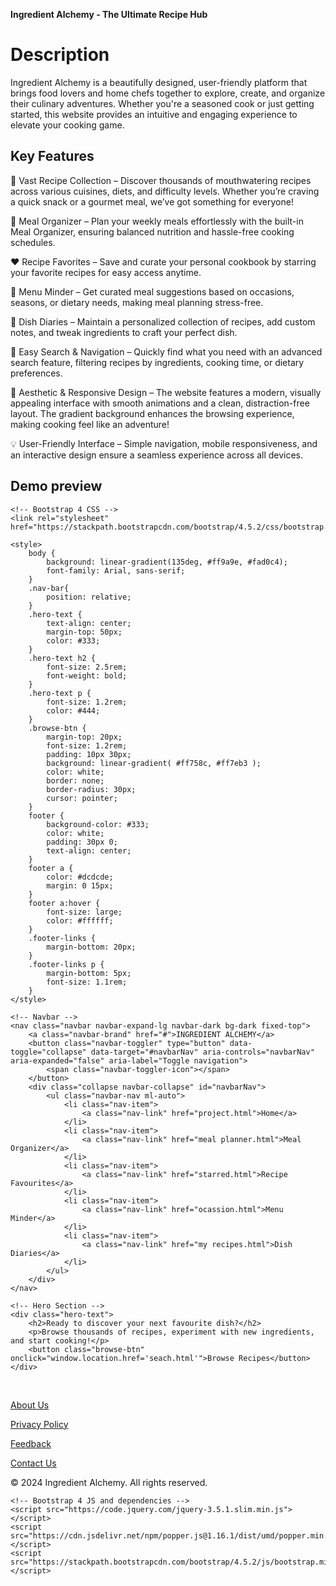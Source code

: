 **Ingredient Alchemy - The Ultimate Recipe Hub**
 # Description
Ingredient Alchemy is a beautifully designed, user-friendly platform that brings food lovers and home chefs together to explore, create, and organize their culinary adventures. Whether you're a seasoned cook or just getting started, this website provides an intuitive and engaging experience to elevate your cooking game.

## Key Features
🌟 Vast Recipe Collection – Discover thousands of mouthwatering recipes across various cuisines, diets, and difficulty levels. Whether you’re craving a quick snack or a gourmet meal, we’ve got something for everyone!

📅 Meal Organizer – Plan your weekly meals effortlessly with the built-in Meal Organizer, ensuring balanced nutrition and hassle-free cooking schedules.

❤️ Recipe Favorites – Save and curate your personal cookbook by starring your favorite recipes for easy access anytime.

📌 Menu Minder – Get curated meal suggestions based on occasions, seasons, or dietary needs, making meal planning stress-free.

📝 Dish Diaries – Maintain a personalized collection of recipes, add custom notes, and tweak ingredients to craft your perfect dish.

🔎 Easy Search & Navigation – Quickly find what you need with an advanced search feature, filtering recipes by ingredients, cooking time, or dietary preferences.

🎨 Aesthetic & Responsive Design – The website features a modern, visually appealing interface with smooth animations and a clean, distraction-free layout. The gradient background enhances the browsing experience, making cooking feel like an adventure!

💡 User-Friendly Interface – Simple navigation, mobile responsiveness, and an interactive design ensure a seamless experience across all devices.











## Demo preview
<!DOCTYPE html>
<html lang="en">
<head>
    <meta charset="UTF-8">
    <meta name="viewport" content="width=device-width, initial-scale=1.0">
    <title>Ingredient Alchemy</title>

    <!-- Bootstrap 4 CSS -->
    <link rel="stylesheet" href="https://stackpath.bootstrapcdn.com/bootstrap/4.5.2/css/bootstrap.min.css">

    <style>
        body {
            background: linear-gradient(135deg, #ff9a9e, #fad0c4);
            font-family: Arial, sans-serif;
        }
        .nav-bar{
            position: relative;
        }
        .hero-text {
            text-align: center;
            margin-top: 50px;
            color: #333;
        }
        .hero-text h2 {
            font-size: 2.5rem;
            font-weight: bold;
        }
        .hero-text p {
            font-size: 1.2rem;
            color: #444;
        }
        .browse-btn {
            margin-top: 20px;
            font-size: 1.2rem;
            padding: 10px 30px;
            background: linear-gradient( #ff758c, #ff7eb3 );
            color: white;
            border: none;
            border-radius: 30px;
            cursor: pointer;
        }
        footer {
            background-color: #333;
            color: white;
            padding: 30px 0;
            text-align: center;
        }
        footer a {
            color: #dcdcde;
            margin: 0 15px;
        }
        footer a:hover {
            font-size: large;
            color: #ffffff;
        }
        .footer-links {
            margin-bottom: 20px;
        }
        .footer-links p {
            margin-bottom: 5px;
            font-size: 1.1rem;
        }
    </style>
</head>
<body>

    <!-- Navbar -->
    <nav class="navbar navbar-expand-lg navbar-dark bg-dark fixed-top">
        <a class="navbar-brand" href="#">INGREDIENT ALCHEMY</a>
        <button class="navbar-toggler" type="button" data-toggle="collapse" data-target="#navbarNav" aria-controls="navbarNav" aria-expanded="false" aria-label="Toggle navigation">
            <span class="navbar-toggler-icon"></span>
        </button>
        <div class="collapse navbar-collapse" id="navbarNav">
            <ul class="navbar-nav ml-auto">
                <li class="nav-item">
                    <a class="nav-link" href="project.html">Home</a>
                </li>
                <li class="nav-item">
                    <a class="nav-link" href="meal planner.html">Meal Organizer</a>
                </li>
                <li class="nav-item">
                    <a class="nav-link" href="starred.html">Recipe Favourites</a>
                </li>
                <li class="nav-item">
                    <a class="nav-link" href="ocassion.html">Menu Minder</a>
                </li>
                <li class="nav-item">
                    <a class="nav-link" href="my recipes.html">Dish Diaries</a>
                </li>
            </ul>
        </div>
    </nav>

    <!-- Hero Section -->
    <div class="hero-text">
        <h2>Ready to discover your next favourite dish?</h2>
        <p>Browse thousands of recipes, experiment with new ingredients, and start cooking!</p>
        <button class="browse-btn" onclick="window.location.href='seach.html'">Browse Recipes</button>
    </div>
<br>
    <!-- Footer -->
    <footer>
        <div class="footer-links">
            <p><a href="about.html">About Us</a></p>
            <p><a href="privacy.html">Privacy Policy</a></p>
            <p><a href="feedback.html">Feedback</a></p>
            <p><a href="contact.html">Contact Us</a></p>
        </div>
        <p>&copy; 2024 Ingredient Alchemy. All rights reserved.</p>
    </footer>

    <!-- Bootstrap 4 JS and dependencies -->
    <script src="https://code.jquery.com/jquery-3.5.1.slim.min.js"></script>
    <script src="https://cdn.jsdelivr.net/npm/popper.js@1.16.1/dist/umd/popper.min.js"></script>
    <script src="https://stackpath.bootstrapcdn.com/bootstrap/4.5.2/js/bootstrap.min.js"></script>

</body>
</html>
